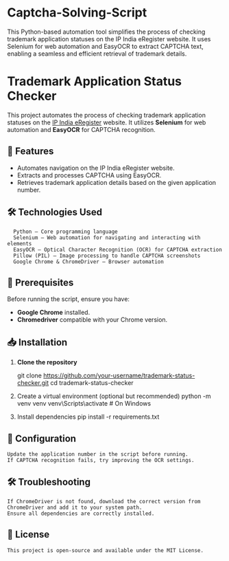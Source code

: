 # Captcha-Solving-Script
This Python-based automation tool simplifies the process of checking trademark application statuses on the IP India eRegister website. It uses Selenium for web automation and EasyOCR to extract CAPTCHA text, enabling a seamless and efficient retrieval of trademark details.

# Trademark Application Status Checker  

This project automates the process of checking trademark application statuses on the [IP India eRegister](https://tmrsearch.ipindia.gov.in/eregister/) website. It utilizes **Selenium** for web automation and **EasyOCR** for CAPTCHA recognition.  

## 🚀 Features  
- Automates navigation on the IP India eRegister website.  
- Extracts and processes CAPTCHA using EasyOCR.  
- Retrieves trademark application details based on the given application number.  

## 🛠 Technologies Used
      Python – Core programming language
      Selenium – Web automation for navigating and interacting with elements
      EasyOCR – Optical Character Recognition (OCR) for CAPTCHA extraction
      Pillow (PIL) – Image processing to handle CAPTCHA screenshots
      Google Chrome & ChromeDriver – Browser automation

## 📌 Prerequisites  
Before running the script, ensure you have:  
- **Google Chrome** installed.  
- **Chromedriver** compatible with your Chrome version.  

## 📥 Installation  

1. **Clone the repository**  
 
   git clone https://github.com/your-username/trademark-status-checker.git
   cd trademark-status-checker

2. Create a virtual environment (optional but recommended)
    python -m venv venv
    venv\Scripts\activate  # On Windows
   
3. Install dependencies
    pip install -r requirements.txt

## 🔧 Configuration
    Update the application number in the script before running.
    If CAPTCHA recognition fails, try improving the OCR settings.

## 🛠 Troubleshooting
    If ChromeDriver is not found, download the correct version from ChromeDriver and add it to your system path.
    Ensure all dependencies are correctly installed.
## 📜 License
    This project is open-source and available under the MIT License.


